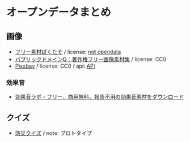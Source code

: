 # オープンデータまとめ

## 画像

- [フリー素材ぱくたそ](https://www.pakutaso.com/) / license: <a href=https://www.pakutaso.com/userpolicy.html>not opendata</a>
- [パブリックドメインQ：著作権フリー画像素材集](https://publicdomainq.net/) / license: CC0
- [Pixabay](https://pixabay.com/ja/) / license: CC0 / api: <a href=https://github.com/code4fukui/PixabayAPI/>API</a>

### 効果音

- [効果音ラボ - フリー、商用無料、報告不用の効果音素材をダウンロード](https://soundeffect-lab.info/)

## クイズ

- [防災クイズ](https://github.com/jigintern/2021-summer-2-b/tree/main/_data) / note: プロトタイプ
